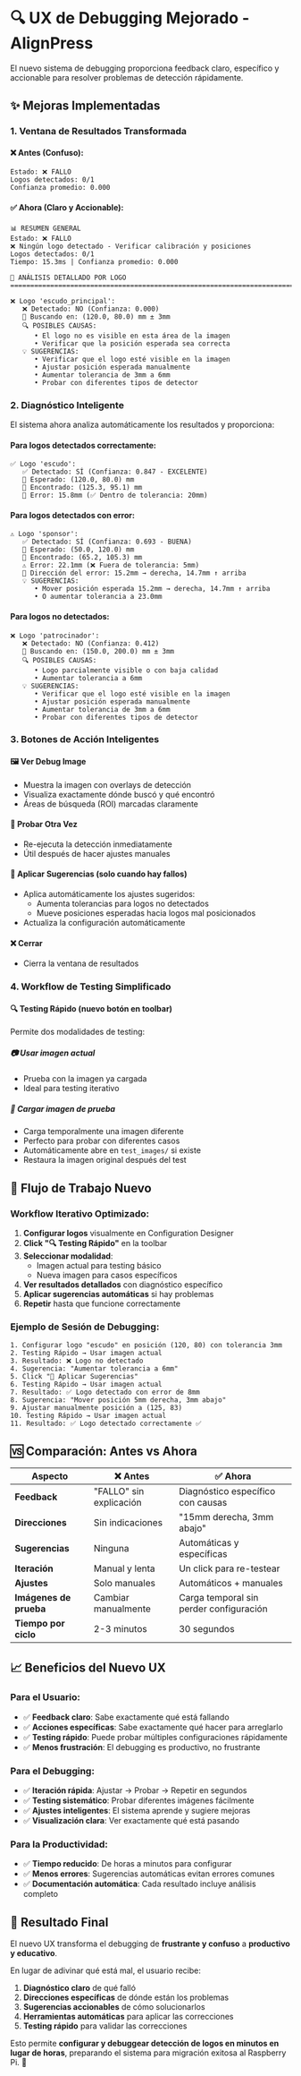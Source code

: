 # 🔍 UX de Debugging Mejorado - AlignPress

El nuevo sistema de debugging proporciona feedback claro, específico y accionable para resolver problemas de detección rápidamente.

## ✨ Mejoras Implementadas

### 1. **Ventana de Resultados Transformada**

#### ❌ **Antes** (Confuso):
```
Estado: ❌ FALLO
Logos detectados: 0/1
Confianza promedio: 0.000
```

#### ✅ **Ahora** (Claro y Accionable):
```
📊 RESUMEN GENERAL
Estado: ❌ FALLO
❌ Ningún logo detectado - Verificar calibración y posiciones
Logos detectados: 0/1
Tiempo: 15.3ms | Confianza promedio: 0.000

🎯 ANÁLISIS DETALLADO POR LOGO
================================================================================

❌ Logo 'escudo_principal':
   ❌ Detectado: NO (Confianza: 0.000)
   📍 Buscando en: (120.0, 80.0) mm ± 3mm
   🔍 POSIBLES CAUSAS:
      • El logo no es visible en esta área de la imagen
      • Verificar que la posición esperada sea correcta
   💡 SUGERENCIAS:
      • Verificar que el logo esté visible en la imagen
      • Ajustar posición esperada manualmente
      • Aumentar tolerancia de 3mm a 6mm
      • Probar con diferentes tipos de detector
```

### 2. **Diagnóstico Inteligente**

El sistema ahora analiza automáticamente los resultados y proporciona:

#### **Para logos detectados correctamente:**
```
✅ Logo 'escudo':
   ✅ Detectado: SÍ (Confianza: 0.847 - EXCELENTE)
   📍 Esperado: (120.0, 80.0) mm
   📍 Encontrado: (125.3, 95.1) mm
   🎯 Error: 15.8mm (✅ Dentro de tolerancia: 20mm)
```

#### **Para logos detectados con error:**
```
⚠️ Logo 'sponsor':
   ✅ Detectado: SÍ (Confianza: 0.693 - BUENA)
   📍 Esperado: (50.0, 120.0) mm
   📍 Encontrado: (65.2, 105.3) mm
   ⚠️ Error: 22.1mm (❌ Fuera de tolerancia: 5mm)
   🧭 Dirección del error: 15.2mm → derecha, 14.7mm ↑ arriba
   💡 SUGERENCIAS:
      • Mover posición esperada 15.2mm → derecha, 14.7mm ↑ arriba
      • O aumentar tolerancia a 23.0mm
```

#### **Para logos no detectados:**
```
❌ Logo 'patrocinador':
   ❌ Detectado: NO (Confianza: 0.412)
   📍 Buscando en: (150.0, 200.0) mm ± 3mm
   🔍 POSIBLES CAUSAS:
      • Logo parcialmente visible o con baja calidad
      • Aumentar tolerancia a 6mm
   💡 SUGERENCIAS:
      • Verificar que el logo esté visible en la imagen
      • Ajustar posición esperada manualmente
      • Aumentar tolerancia de 3mm a 6mm
      • Probar con diferentes tipos de detector
```

### 3. **Botones de Acción Inteligentes**

#### **🖼️ Ver Debug Image**
- Muestra la imagen con overlays de detección
- Visualiza exactamente dónde buscó y qué encontró
- Áreas de búsqueda (ROI) marcadas claramente

#### **🔄 Probar Otra Vez**
- Re-ejecuta la detección inmediatamente
- Útil después de hacer ajustes manuales

#### **🔧 Aplicar Sugerencias** (solo cuando hay fallos)
- Aplica automáticamente los ajustes sugeridos:
  - Aumenta tolerancias para logos no detectados
  - Mueve posiciones esperadas hacia logos mal posicionados
- Actualiza la configuración automáticamente

#### **❌ Cerrar**
- Cierra la ventana de resultados

### 4. **Workflow de Testing Simplificado**

#### **🔍 Testing Rápido** (nuevo botón en toolbar)

Permite dos modalidades de testing:

##### **📷 Usar imagen actual**
- Prueba con la imagen ya cargada
- Ideal para testing iterativo

##### **📁 Cargar imagen de prueba**
- Carga temporalmente una imagen diferente
- Perfecto para probar con diferentes casos
- Automáticamente abre en `test_images/` si existe
- Restaura la imagen original después del test

## 🎯 Flujo de Trabajo Nuevo

### Workflow Iterativo Optimizado:

1. **Configurar logos** visualmente en Configuration Designer
2. **Click "🔍 Testing Rápido"** en la toolbar
3. **Seleccionar modalidad**:
   - Imagen actual para testing básico
   - Nueva imagen para casos específicos
4. **Ver resultados detallados** con diagnóstico específico
5. **Aplicar sugerencias automáticas** si hay problemas
6. **Repetir** hasta que funcione correctamente

### Ejemplo de Sesión de Debugging:

```
1. Configurar logo "escudo" en posición (120, 80) con tolerancia 3mm
2. Testing Rápido → Usar imagen actual
3. Resultado: ❌ Logo no detectado
4. Sugerencia: "Aumentar tolerancia a 6mm"
5. Click "🔧 Aplicar Sugerencias"
6. Testing Rápido → Usar imagen actual
7. Resultado: ✅ Logo detectado con error de 8mm
8. Sugerencia: "Mover posición 5mm derecha, 3mm abajo"
9. Ajustar manualmente posición a (125, 83)
10. Testing Rápido → Usar imagen actual
11. Resultado: ✅ Logo detectado correctamente ✅
```

## 🆚 Comparación: Antes vs Ahora

| Aspecto | ❌ Antes | ✅ Ahora |
|---------|----------|----------|
| **Feedback** | "FALLO" sin explicación | Diagnóstico específico con causas |
| **Direcciones** | Sin indicaciones | "15mm derecha, 3mm abajo" |
| **Sugerencias** | Ninguna | Automáticas y específicas |
| **Iteración** | Manual y lenta | Un click para re-testear |
| **Ajustes** | Solo manuales | Automáticos + manuales |
| **Imágenes de prueba** | Cambiar manualmente | Carga temporal sin perder configuración |
| **Tiempo por ciclo** | 2-3 minutos | 30 segundos |

## 📈 Beneficios del Nuevo UX

### **Para el Usuario:**
- ✅ **Feedback claro**: Sabe exactamente qué está fallando
- ✅ **Acciones específicas**: Sabe exactamente qué hacer para arreglarlo
- ✅ **Testing rápido**: Puede probar múltiples configuraciones rápidamente
- ✅ **Menos frustración**: El debugging es productivo, no frustrante

### **Para el Debugging:**
- ✅ **Iteración rápida**: Ajustar → Probar → Repetir en segundos
- ✅ **Testing sistemático**: Probar diferentes imágenes fácilmente
- ✅ **Ajustes inteligentes**: El sistema aprende y sugiere mejoras
- ✅ **Visualización clara**: Ver exactamente qué está pasando

### **Para la Productividad:**
- ✅ **Tiempo reducido**: De horas a minutos para configurar
- ✅ **Menos errores**: Sugerencias automáticas evitan errores comunes
- ✅ **Documentación automática**: Cada resultado incluye análisis completo

## 🎯 Resultado Final

El nuevo UX transforma el debugging de **frustrante y confuso** a **productivo y educativo**.

En lugar de adivinar qué está mal, el usuario recibe:
1. **Diagnóstico claro** de qué falló
2. **Direcciones específicas** de dónde están los problemas
3. **Sugerencias accionables** de cómo solucionarlos
4. **Herramientas automáticas** para aplicar las correcciones
5. **Testing rápido** para validar las correcciones

Esto permite **configurar y debuggear detección de logos en minutos en lugar de horas**, preparando el sistema para migración exitosa al Raspberry Pi. 🚀